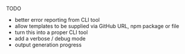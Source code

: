 TODO

 - better error reporting from CLI tool
 - allow templates to be supplied via GitHub URL, npm package or file
 - turn this into a proper CLI tool
 - add a verbose / debug mode
 - output generation progress